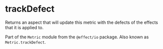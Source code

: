 # trackDefect

Returns an aspect that will update this metric with the defects of the
effects that it is applied to.

Part of the `Metric` module from the `@effect/io` package. Also known as `Metric.trackDefect`.
